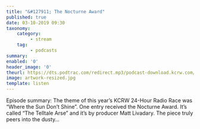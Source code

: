 ```yaml
---
title: "&#127911; The Nocturne Award"
published: true
date: 03-10-2019 09:30
taxonomy:
    category:
         - stream
    tag:
         - podcasts
summary:
enabled: '0'
header_image: '0'
theurl: https://dts.podtrac.com/redirect.mp3/podcast-download.kcrw.com/kcrw/audio/podcast/etc/nw/KCRW-nocturne-the_nocturne_award-190924.mp3
image: artwork-resized.jpg
template: listen
---
```

 
Episode summary: The theme of this year’s KCRW 24-Hour Radio Race was “Where the Sun Don’t Shine”. One entry received the Nocturne Award. It’s called “The Telltale Arse” and it’s by producer Matt Livadary. The piece truly peers into the dusty…
